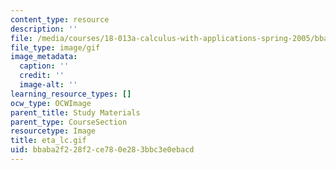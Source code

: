 ```yaml
---
content_type: resource
description: ''
file: /media/courses/18-013a-calculus-with-applications-spring-2005/bbaba2f228f2ce780e283bbc3e0ebacd_eta_lc.gif
file_type: image/gif
image_metadata:
  caption: ''
  credit: ''
  image-alt: ''
learning_resource_types: []
ocw_type: OCWImage
parent_title: Study Materials
parent_type: CourseSection
resourcetype: Image
title: eta_lc.gif
uid: bbaba2f2-28f2-ce78-0e28-3bbc3e0ebacd
---
```

